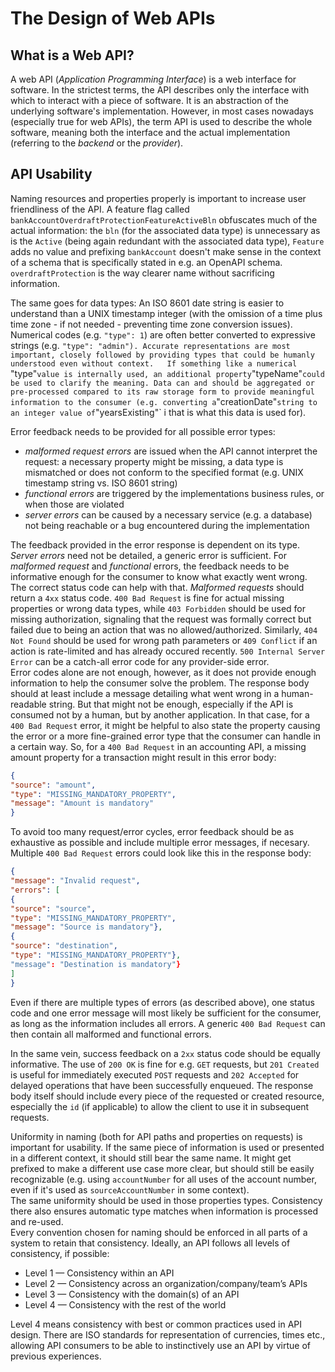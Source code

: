 # The Design of Web APIs

## What is a Web API?

A web API (_Application Programming Interface_) is a web interface for software. In the strictest terms, the API describes only the interface with which to interact with a piece of software. It is an abstraction of the underlying software's implementation. However, in most cases nowadays (especially true for web APIs), the term API is used to describe the whole software, meaning both the interface and the actual implementation (referring to the _backend_ or the _provider_).

## API Usability

Naming resources and properties properly is important to increase user friendliness of the API. A feature flag called `bankAccountOverdraftProtectionFeatureActiveBln` obfuscates much of the actual information: the `bln` (for the associated data type) is unnecessary as is the `Active` (being again redundant with the associated data type), `Feature` adds no value and prefixing `bankAccount` doesn't make sense in the context of a schema that is specifically stated in e.g. an OpenAPI schema. `overdraftProtection` is the way clearer name without sacrificing information.

The same goes for data types: An ISO 8601 date string is easier to understand than a UNIX timestamp integer (with the omission of a time plus time zone - if not needed - preventing time zone conversion issues). Numerical codes (e.g. `"type": 1`) are often better converted to expressive strings (e.g. `"type": "admin"). Accurate representations are most important, closely followed by providing types that could be humanly understood even without context.  
If something like a numerical `"type"` value is internally used, an additional property `"typeName"` could be used to clarify the meaning. Data can and should be aggregated or pre-processed compared to its raw storage form to provide meaningful information to the consumer (e.g. converting a `"creationDate"` string to an integer value of `"yearsExisting"` i that is what this data is used for).

Error feedback needs to be provided for all possible error types:
- _malformed request errors_ are issued when the API cannot interpret the request: a necessary property might be missing, a data type is mismatched or does not conform to the specified format (e.g. UNIX timestamp string vs. ISO 8601 string)
- _functional errors_ are triggered by the implementations business rules, or when those are violated
- _server errors_ can be caused by a necessary service (e.g. a database) not being reachable or a bug encountered during the implementation

The feedback provided in the error response is dependent on its type. _Server errors_ need not be detailed, a generic error is sufficient. For _malformed request_ and _functional_ errors, the feedback needs to be informative enough for the consumer to know what exactly went wrong.  
The correct status code can help with that. _Malformed requests_ should return a `4xx` status code. `400 Bad Request` is fine for actual missing properties or wrong data types, while `403 Forbidden` should be used for missing authorization, signaling that the request was formally correct but failed due to being an action that was no allowed/authorized. Similarly, `404 Not Found` should be used for wrong path parameters or `409 Conflict` if an action is rate-limited and has already occured recently.
`500 Internal Server Error` can be a catch-all error code for any provider-side error.  
Error codes alone are not enough, however, as it does not provide enough information to help the consumer solve the problem. The response body should at least include a message detailing what went wrong in a human-readable string. But that might not be enough, especially if the API is consumed not by a human, but by another application. In that case, for a `400 Bad Request` error, it might be helpful to also state the property causing the error or a more fine-grained error type that the consumer can handle in a certain way. So, for a `400 Bad Request` in an accounting API, a missing amount property for a transaction might result in this error body:

  ```json
  {
"source": "amount",
"type": "MISSING_MANDATORY_PROPERTY",
"message": "Amount is mandatory"
}
```

To avoid too many request/error cycles, error feedback should be as exhaustive as possible and include multiple error messages, if necesary. Multiple `400 Bad Request` errors could look like this in the response body:

```json
{
"message": "Invalid request",
"errors": [
{
"source": "source",
"type": "MISSING_MANDATORY_PROPERTY",
"message": "Source is mandatory"},
{
"source": "destination",
"type": "MISSING_MANDATORY_PROPERTY"},
"message": "Destination is mandatory"}
]
}
```

Even if there are multiple types of errors (as described above), one status code and one error message will most likely be sufficient for the consumer, as long as the information includes all errors. A generic `400 Bad Request` can then contain all malformed and functional errors.

In the same vein, success feedback on a `2xx` status code should be equally informative. The use of `200 OK` is fine for e.g. `GET` requests, but `201 Created` is useful for immediately executed `POST` requests and `202 Accepted` for delayed operations that have been successfully enqueued. The response body itself should include every piece of the requested or created resource, especially the `id` (if applicable) to allow the client to use it in subsequent requests.

Uniformity in naming (both for API paths and properties on requests) is important for usability. If the same piece of information is used or presented in a different context, it should still bear the same name. It might get prefixed to make a different use case more clear, but should still be easily recognizable (e.g. using `accountNumber` for all uses of the account number, even if it's used as `sourceAccountNumber` in some context).  
The same uniformity should be used in those properties types. Consistency there also ensures automatic type matches when information is processed and re-used.  
Every convention chosen for naming should be enforced in all parts of a system to retain that consistency. Ideally, an API follows all levels of consistency, if possible:
- Level 1 — Consistency within an API
- Level 2 — Consistency across an organization/company/team’s APIs
- Level 3 — Consistency with the domain(s) of an API
- Level 4 — Consistency with the rest of the world

Level 4 means consistency with best or common practices used in API design. There are ISO standards for representation of currencies, times etc., allowing API consumers to be able to instinctively use an API by virtue of previous experiences.